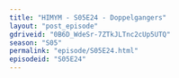 ```yaml
---
title: "HIMYM - S05E24 - Doppelgangers"
layout: "post_episode"
gdriveid: "0B6D_WdeSr-7ZTkJLTnc2cUp5UTQ"
season: "S05"
permalink: "episode/S05E24.html"
episodeid: "S05E24"
---
```

